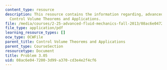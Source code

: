 ```yaml
---
content_type: resource
description: This resource contains the information regarding, advanced fluid mechanics,
  Control Volume Theorems and Applications.
file: /media/courses/2-25-advanced-fluid-mechanics-fall-2013/08ac6e0472003d99a370cd3e4e2f4cf6_MIT2_25F13_Shapi3.05_Prob.pdf
file_type: application/pdf
learning_resource_types: []
ocw_type: OCWFile
parent_title: Control Volume Theorems and Applications
parent_type: CourseSection
resourcetype: Document
title: Problem 3.05
uid: 08ac6e04-7200-3d99-a370-cd3e4e2f4cf6
---
```

